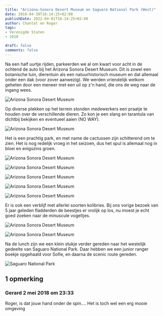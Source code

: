 ```yaml
---
title: "Arizona-Sonora Desert Museum en Saguaro National Park (West)"
date: 2018-04-30T16:14:25+02:00
publishDate: 2022-04-01T16:14:25+02:00
author: Chantal en Roger
tags:
- Verenigde Staten
- 2018

draft: false
comments: false
---
```


Na een half uurtje rijden, parkeerden we al om kwart voor acht in de ochtend de auto bij het Arizona Sonora Desert Museum. Dit is zowel een botanische tuin, dierentuin als een natuurhistorisch museum en dat allemaal onder een dak (voor zover aanwezig). We werden vriendelijk welkom geheten door een meneer met een uil op z'n hand, die ons de weg naar de ingang wees.

![Arizona Sonora Desert Museum](./images/IMG_0319[4].jpg)

Op diverse plekken op het terrein stonden medewerkers een praatje te houden over de verschillende dieren. Zo kon je een slang en tarantula van dichtbij bekijken en eventueel aaien (NO WAY).

![Arizona Sonora Desert Museum](./images/IMG_4605[5].jpg)

Het is een prachtig park, en met name de cactussen zijn schitterend om te zien. Het is nog redelijk vroeg in het seizoen, dus het spul is allemaal nog in bloei en enigszins groen.

![Arizona Sonora Desert Museum](./images/IMG_4638[4].jpg)

![Arizona Sonora Desert Museum](./images/IMG_0389[4].jpg)

![Arizona Sonora Desert Museum](./images/IMG_0393[4].jpg)

![Arizona Sonora Desert Museum](./images/IMG_0392[4].jpg)

![Arizona Sonora Desert Museum](./images/IMG_0407[4].jpg)

Er is ook een verblijf met allerlei soorten kolibries. Bij ons vorige bezoek van 5 jaar geleden fladderden de beestjes er vrolijk op los, nu moest je echt goed zoeken naar de minuscule vogeltjes.

![Arizona Sonora Desert Museum](./images/IMG_0431[4].jpg)

![Arizona Sonora Desert Museum](./images/IMG_0436[4].jpg)

Na de lunch zijn we een klein stukje verder gereden naar het westelijk gedeelte van Saguaro National Park. Daar hebben we een junior ranger boekje opgehaald voor Sofie, en daarna de scenic route gereden.

![Saguaro National Park](./images/IMG_0469[4].jpg)

## 1 opmerking

### Gerard 2 mei 2018 om 23:33

Roger, is dat jouw hand onder de spin....
Het is toch wel een erg mooie omgeving

